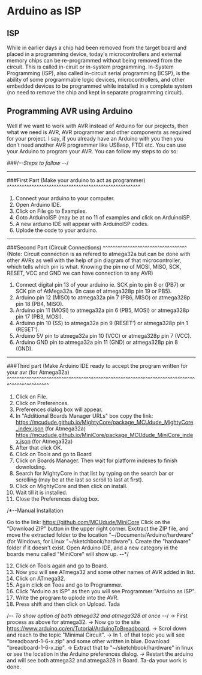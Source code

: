 # **Arduino as ISP**

## **ISP**
While in earlier days a chip had been removed from the target board and 
placed in a programming device, today's microcontrollers and external 
memory chips can be re-programmed without being removed from the 
circuit. This is called in-ciruit or in-system programming.
In-System Programming (ISP), also called in-circuit serial programming
(ICSP), is the ability of some programmable logic devices, microcontrollers,
and other embedded devices to be programmed while installed in a complete
system (no need to remove the chip and kept in separate programming circuit).

## **Programming AVR using Arduino**
Well if we want to work with AVR instead of Arduino for our projects, then
what we need is AVR, AVR programmer and other components as required for
your project. I say, if you already have an Arduino with you then you 
don't need another AVR programmer like USBasp, FTDI etc. You can use your
Arduino to program your AVR. You can follow my steps to do so:


###/*--Steps to follow --*/
************************
 ###First Part (Make your arduino to act as programmer)
^^^^^^^^^^^^^^^^^^^^^^^^^^^^^^^^^^^^^^^^^^^^^^^^^^^^^^
1. Connect your arduino to your computer.
2. Open Arduino IDE.
3. Click on File go to Examples.
4. Goto ArduinoISP (may be at no 11 of examples and click on ArduinoISP.
5. A new arduino IDE will appear with ArduinoISP codes.
6. Uplode the code to your arduino.

----------------------------------------------------------------------------------------------------

 ###Second Part (Circuit Connections)
^^^^^^^^^^^^^^^^^^^^^^^^^^^^^^^^^^
(Note: Circuit connection is as refered to atmega32a but can be done with other AVRs as well with the
help of pin diagram of that microcontroller, which tells which pin is what.
Knowing the pin no of MOSI, MISO, SCK, RESET, VCC and GND we can have connection to any AVR)
1. Connect digital pin 13 of your arduino ie. SCK pin to pin 8 or (PB7) or SCK pin of AtMega32a.
   (In case of atmega328p pin 19 or PB5).
2. Arduino pin 12 (MISO) to atmega32a pin 7 (PB6, MISO) or atmega328p pin 18 (PB4, MISO).
3. Arduino pin 11 (MOSI) to atmega32a pin 6 (PB5, MOSI) or atmega328p pin 17 (PB3, MOSI).
4. Arduino pin 10 (SS)   to atmega32a pin 9 (RESET')    or atmega328p pin 1  (RESET').
5. Arduino 5V pin        to atmega32a pin 10 (VCC)      or atmega328p pin 7  (VCC).
6. Arduino GND pin 	 to atmega32a pin 11 (GND)      or atmega328p pin 8  (GND).

-----------------------------------------------------------------------------------------------------

###Third part (Make Arduino IDE ready to accept the program written for your avr (for Atmega32a)
^^^^^^^^^^^^^^^^^^^^^^^^^^^^^^^^^^^^^^^^^^^^^^^^^^^^^^^^^^^^^^^^^^^^^^^^^^^^^^^^^^^^^^^^^^^^^
1. Click on File.
2. Click on Preferences.
3. Preferences dialog box will appear.
4. In "Additional Boards Manager URLs" box copy the link:
	 https://mcudude.github.io/MightyCore/package_MCUdude_MightyCore_index.json (for Atmega32a)
	 https://mcudude.github.io/MiniCore/package_MCUdude_MiniCore_index.json (for Atmega32a)
5. After that click OK.
6. Click on Tools and go to Board
7. Click on Boards Manager. Then wait for platform indexes to finish downloding.
8. Search for MightyCore in that list by typing on the search bar or scrolling (may be at the last so 
   scroll to last at first).
9. Click on MightyCore and then click on install.
10. Wait till it is installed.
11. Close the Preferences dialog box.

/*--Manual Installation

Go to the link: https://github.com/MCUdude/MiniCore
Click on the "Download ZIP" button in the upper right corner. Exctract the ZIP file, and move the 
extracted folder to the location "~/Documents/Arduino/hardware" (for Windows, for 
Linux "~/sketchbook/hardware"). Create the "hardware" folder if it doesn't exist. 
Open Arduino IDE, and a new category in the boards menu called "MiniCore" will 
show up. --*/

12. Click on Tools again and go to Board.
13. Now you will see ATmega32 and some other names of AVR added in list.
14. Click on ATmega32.
15. Again click on Toos and go to Programmer.
16. Click "Arduino as ISP" as then you will see Programmer:"Arduino as ISP".
17. Write the program to uplode into the AVR. 
18. Press shift and then click on Upload.
	Tada
	

/*-- To show option of both atmega32 and atmega328 at once --*/
-> First process as above for atmega32.
-> Now go to the site https://www.arduino.cc/en/Tutorial/ArduinoToBreadboard.
-> Scrol down and reach to the topic "Minimal Circuit".
-> In 1. of that topic you will see "breadboard-1-6-x.zip" and some other written
   in blue. Download "breadboard-1-6-x.zip".
-> Extract that to "~/sketchbook/hardware" in linux or see the location in the 
   Arduino preferences dialog.
-> Restart the arduino and will see both atmega32 and atmega328 in Board.
	Ta-da your work is done.
